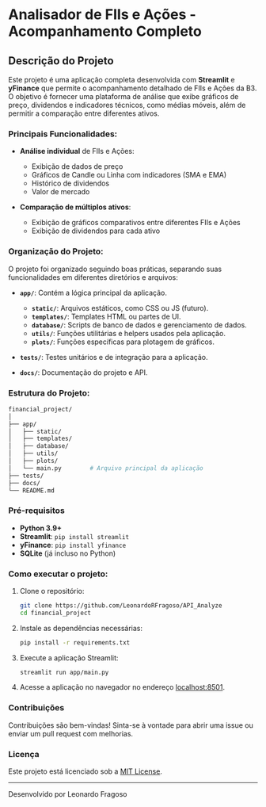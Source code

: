 
# Analisador de FIIs e Ações - Acompanhamento Completo

## Descrição do Projeto

Este projeto é uma aplicação completa desenvolvida com **Streamlit** e **yFinance** que permite o acompanhamento detalhado de FIIs e Ações da B3. O objetivo é fornecer uma plataforma de análise que exibe gráficos de preço, dividendos e indicadores técnicos, como médias móveis, além de permitir a comparação entre diferentes ativos.

### Principais Funcionalidades:

- **Análise individual** de FIIs e Ações:
    - Exibição de dados de preço
    - Gráficos de Candle ou Linha com indicadores (SMA e EMA)
    - Histórico de dividendos
    - Valor de mercado

- **Comparação de múltiplos ativos**:
    - Exibição de gráficos comparativos entre diferentes FIIs e Ações
    - Exibição de dividendos para cada ativo

### Organização do Projeto:

O projeto foi organizado seguindo boas práticas, separando suas funcionalidades em diferentes diretórios e arquivos:

- **`app/`**: Contém a lógica principal da aplicação.
  - **`static/`**: Arquivos estáticos, como CSS ou JS (futuro).
  - **`templates/`**: Templates HTML ou partes de UI.
  - **`database/`**: Scripts de banco de dados e gerenciamento de dados.
  - **`utils/`**: Funções utilitárias e helpers usados pela aplicação.
  - **`plots/`**: Funções específicas para plotagem de gráficos.

- **`tests/`**: Testes unitários e de integração para a aplicação.
  
- **`docs/`**: Documentação do projeto e API.

### Estrutura do Projeto:

```bash
financial_project/
│
├── app/
│   ├── static/
│   ├── templates/
│   ├── database/
│   ├── utils/
│   ├── plots/
│   └── main.py        # Arquivo principal da aplicação
├── tests/
├── docs/
└── README.md
```

### Pré-requisitos

- **Python 3.9+**
- **Streamlit**: `pip install streamlit`
- **yFinance**: `pip install yfinance`
- **SQLite** (já incluso no Python)

### Como executar o projeto:

1. Clone o repositório:

    ```bash
    git clone https://github.com/LeonardoRFragoso/API_Analyze
    cd financial_project
    ```

2. Instale as dependências necessárias:

    ```bash
    pip install -r requirements.txt
    ```

3. Execute a aplicação Streamlit:

    ```bash
    streamlit run app/main.py
    ```

4. Acesse a aplicação no navegador no endereço [localhost:8501](http://localhost:8501).

### Contribuições

Contribuições são bem-vindas! Sinta-se à vontade para abrir uma issue ou enviar um pull request com melhorias.

### Licença

Este projeto está licenciado sob a [MIT License](LICENSE).

---

Desenvolvido por Leonardo Fragoso
